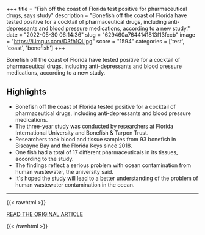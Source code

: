 +++
title = "Fish off the coast of Florida test positive for pharmaceutical drugs, says study"
description = "Bonefish off the coast of Florida have tested positive for a cocktail of pharmaceutical drugs, including anti-depressants and blood pressure medications, according to a new study."
date = "2022-05-30 06:14:36"
slug = "629460a7644141813f13fccb"
image = "https://i.imgur.com/D3fh1Ql.jpg"
score = "1594"
categories = ['test', 'coast', 'bonefish']
+++

Bonefish off the coast of Florida have tested positive for a cocktail of pharmaceutical drugs, including anti-depressants and blood pressure medications, according to a new study.

## Highlights

- Bonefish off the coast of Florida tested positive for a cocktail of pharmaceutical drugs, including anti-depressants and blood pressure medications.
- The three-year study was conducted by researchers at Florida International University and Bonefish & Tarpon Trust.
- Researchers took blood and tissue samples from 93 bonefish in Biscayne Bay and the Florida Keys since 2018.
- One fish had a total of 17 different pharmaceuticals in its tissues, according to the study.
- The findings reflect a serious problem with ocean contamination from human wastewater, the university said.
- It's hoped the study will lead to a better understanding of the problem of human wastewater contamination in the ocean.

---

{{< rawhtml >}}
  <p class="article-category">
    <a target="_blank" href="https://www.cnn.com/2022/05/29/us/florida-fish-pharmaceutical-drugs-scn-trnd/index.html">READ THE ORIGINAL ARTICLE</a>
  </p>
{{< /rawhtml >}}
